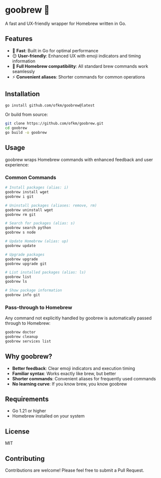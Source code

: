 # goobrew 🍺

A fast and UX-friendly wrapper for Homebrew written in Go.

## Features

- 🚀 **Fast**: Built in Go for optimal performance
- 😊 **User-friendly**: Enhanced UX with emoji indicators and timing information
- 🔄 **Full Homebrew compatibility**: All standard brew commands work seamlessly
- ⚡ **Convenient aliases**: Shorter commands for common operations

## Installation

```bash
go install github.com/ofkm/goobrew@latest
```

Or build from source:

```bash
git clone https://github.com/ofkm/goobrew.git
cd goobrew
go build -o goobrew
```

## Usage

goobrew wraps Homebrew commands with enhanced feedback and user experience:

### Common Commands

```bash
# Install packages (alias: i)
goobrew install wget
goobrew i git

# Uninstall packages (aliases: remove, rm)
goobrew uninstall wget
goobrew rm git

# Search for packages (alias: s)
goobrew search python
goobrew s node

# Update Homebrew (alias: up)
goobrew update

# Upgrade packages
goobrew upgrade
goobrew upgrade git

# List installed packages (alias: ls)
goobrew list
goobrew ls

# Show package information
goobrew info git
```

### Pass-through to Homebrew

Any command not explicitly handled by goobrew is automatically passed through to Homebrew:

```bash
goobrew doctor
goobrew cleanup
goobrew services list
```

## Why goobrew?

- **Better feedback**: Clear emoji indicators and execution timing
- **Familiar syntax**: Works exactly like brew, but better
- **Shorter commands**: Convenient aliases for frequently used commands
- **No learning curve**: If you know brew, you know goobrew

## Requirements

- Go 1.21 or higher
- Homebrew installed on your system

## License

MIT

## Contributing

Contributions are welcome! Please feel free to submit a Pull Request.
